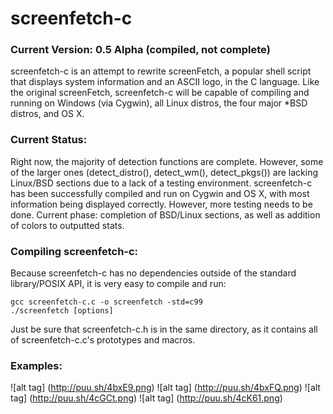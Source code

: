 screenfetch-c
=============

### Current Version: 0.5 Alpha (compiled, not complete)

screenfetch-c is an attempt to rewrite screenFetch, a popular shell 
script that displays system information and an ASCII logo, in the C 
language.
Like the original screenFetch, screenfetch-c will be capable of 
compiling and running on Windows (via Cygwin), all Linux distros, the 
four major *BSD distros, and OS X.

### Current Status:
Right now, the majority of detection functions are complete.
However, some of the larger ones (detect_distro(), detect_wm(), 
detect_pkgs()) are lacking Linux/BSD sections due to a lack of a testing 
environment.
screenfetch-c has been successfully compiled and run on Cygwin and OS X, 
with most information being displayed correctly.
However, more testing needs to be done.
Current phase: completion of BSD/Linux sections, as well as addition of colors to outputted stats.

### Compiling screenfetch-c:
Because screenfetch-c has no dependencies outside of the standard library/POSIX API, 
it is very easy to compile and run:

```
gcc screenfetch-c.c -o screenfetch -std=c99
./screenfetch [options]
```

Just be sure that screenfetch-c.h is in the same directory, as it contains all of 
screenfetch-c.c's prototypes and macros.

### Examples:

![alt tag] (http://puu.sh/4bxE9.png)
![alt tag] (http://puu.sh/4bxFQ.png)
![alt tag] (http://puu.sh/4cGCt.png)
![alt tag] (http://puu.sh/4cK61.png)

